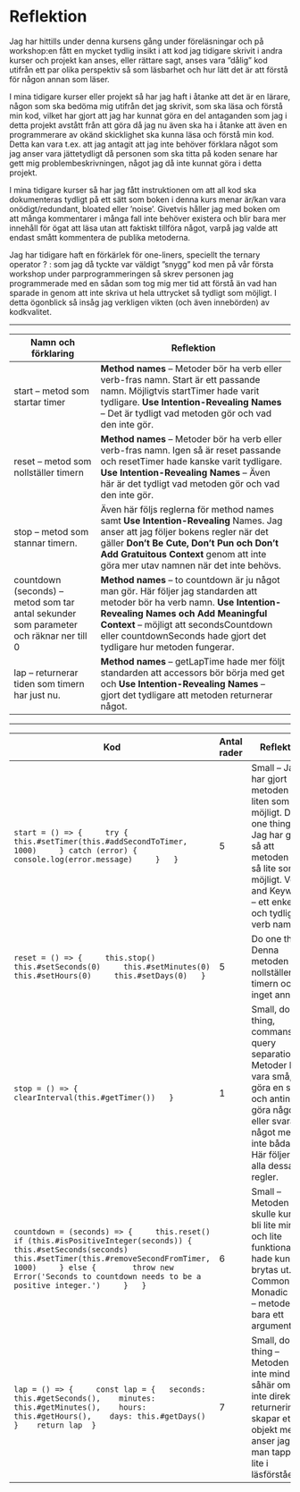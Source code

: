 # Reflektion

Jag har hittills under denna kursens gång under föreläsningar och på workshop:en fått en mycket tydlig insikt i att kod jag tidigare skrivit i andra kurser och projekt kan anses, eller rättare sagt, anses vara ”dålig” kod utifrån ett par olika perspektiv så som läsbarhet och hur lätt det är att förstå för någon annan som läser. 

I mina tidigare kurser eller projekt så har jag haft i åtanke att det är en lärare, någon som ska bedöma mig utifrån det jag skrivit, som ska läsa och förstå min kod, vilket har gjort att jag har kunnat göra en del antaganden som jag  i detta projekt avstått från att göra då jag nu även ska ha i åtanke att även en programmerare av okänd skicklighet ska kunna läsa och förstå min kod. Detta kan vara t.ex. att jag antagit att jag inte behöver förklara något som jag anser vara jättetydligt då personen som ska titta på koden senare har gett mig problembeskrivningen, något jag då inte kunnat göra i detta projekt. 

I mina tidigare kurser så har jag fått instruktionen om att all kod ska dokumenteras tydligt på ett sätt som boken i denna kurs menar är/kan vara onödigt/redundant, bloated eller ’noise’. Givetvis håller jag med boken om att många kommentarer i många fall inte behöver existera och blir bara mer innehåll för ögat att läsa utan att faktiskt tillföra något, varpå jag valde att endast smått kommentera de publika metoderna.

Jag har tidigare haft en förkärlek för one-liners, speciellt the ternary operator ? : som jag då tyckte var väldigt ”snygg” kod men på vår första workshop under parprogrammeringen så skrev personen jag programmerade med en sådan som tog mig mer tid att förstå än vad han sparade in genom att inte skriva ut hela uttrycket så tydligt som möjligt. I detta ögonblick så insåg jag verkligen vikten (och även innebörden) av kodkvalitet. 


----

| Namn och förklaring                                                                    | Reflektion                                                                                                                                                                                                                                                                       |
|----------------------------------------------------------------------------------------|----------------------------------------------------------------------------------------------------------------------------------------------------------------------------------------------------------------------------------------------------------------------------------|
| start – metod som startar timer                                                        | **Method names** – Metoder bör ha verb eller verb-fras namn. Start är ett passande namn. Möjligtvis startTimer hade varit tydligare. **Use Intention-Revealing Names** – Det är tydligt vad metoden gör och vad den inte gör.                                                    |
| reset – metod som nollställer timern                                                   | **Method names** – Metoder bör ha verb eller verb-fras namn. Igen så är reset passande och resetTimer hade kanske varit tydligare. **Use Intention-Revealing Names** – Även här är det tydligt vad metoden gör och vad den inte gör.                                             |
| stop – metod som stannar timern.                                                       | Även här följs reglerna för method names samt **Use Intention-Revealing** Names.   Jag anser att jag följer bokens regler när det gäller **Don’t Be Cute, Don’t Pun och Don’t Add Gratuitous Context** genom att inte göra mer utav namnen när det inte behövs.                  |
| countdown (seconds) – metod som tar antal sekunder som parameter och räknar ner till 0 | **Method names** – to countdown är ju något man gör. Här följer jag standarden att metoder bör ha verb namn.   **Use Intention-Revealing Names och Add Meaningful Context** – möjligt att secondsCountdown eller countdownSeconds hade gjort det tydligare hur metoden fungerar. |
| lap – returnerar tiden som timern har just nu.                                         | **Method names** – getLapTime hade mer följt standarden att accessors bör börja med get och **Use Intention-Revealing Names** – gjort det tydligare att metoden returnerar något.                                                                                                |
---

| Kod                                                                                                                                                                                                                                                                                | Antal rader | Reflektion                                                                                                                                                                              |
|------------------------------------------------------------------------------------------------------------------------------------------------------------------------------------------------------------------------------------------------------------------------------------|-------------|-----------------------------------------------------------------------------------------------------------------------------------------------------------------------------------------|
|  ``` start = () => {     try { this.#setTimer(this.#addSecondToTimer, 1000)     } catch (error) {    	 console.log(error.message)     }   }  ```                                                                                                                                    | 5           | Small – Jag har gjort metoden så liten som möjligt.   Do one thing – Jag har gjort så att metoden gör så lite som möjligt.   Verbs and Keywords – ett enkelt och tydligt verb namn      |
| ``` reset = () => {     this.stop()     this.#setSeconds(0)     this.#setMinutes(0)     this.#setHours(0)     this.#setDays(0)   } ```                                                                                                                                             | 5           | Do one thing – Denna metoden nollställer timern och inget annat.                                                                                                                        |
| ``` stop = () => { 	 clearInterval(this.#getTimer())   } ```                                                                                                                                                                                                                        | 1           | Small, do one thing, commans query separation – Metoder bör vara små, göra en sak och antingen göra något eller svara på något men inte båda två. Här följer jag alla dessa tre regler. |
| ``` countdown = (seconds) => {     this.reset()     if (this.#isPositiveInteger(seconds)) {    	 this.#setSeconds(seconds) this.#setTimer(this.#removeSecondFromTimer, 1000)     } else {    	 throw new Error('Seconds to countdown needs to be a positive integer.')     }   } ``` | 6           | Small – Metoden skulle kunna bli lite mindre och lite funktionalitet hade kunnat brytas ut.  Common Monadic Form – metoden tar bara ett argument.                                       |
| ``` lap = () => {     const lap = {  	seconds: this.#getSeconds(),  	minutes: this.#getMinutes(),  	hours: this.#getHours(),  	days: this.#getDays()    }    return lap  }  ```                                                                                                        | 7           | Small, do one thing – Metoden blir inte mindre än såhär om jag inte direkt i returneringen skapar ett objekt men då anser jag att man tappar lite i läsförståelsen.                     |